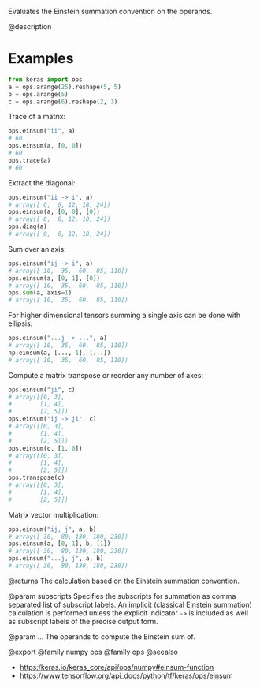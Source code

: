 Evaluates the Einstein summation convention on the operands.

@description

# Examples
```python
from keras import ops
a = ops.arange(25).reshape(5, 5)
b = ops.arange(5)
c = ops.arange(6).reshape(2, 3)
```

Trace of a matrix:

```python
ops.einsum("ii", a)
# 60
ops.einsum(a, [0, 0])
# 60
ops.trace(a)
# 60
```

Extract the diagonal:

```python
ops.einsum("ii -> i", a)
# array([ 0,  6, 12, 18, 24])
ops.einsum(a, [0, 0], [0])
# array([ 0,  6, 12, 18, 24])
ops.diag(a)
# array([ 0,  6, 12, 18, 24])
```

Sum over an axis:

```python
ops.einsum("ij -> i", a)
# array([ 10,  35,  60,  85, 110])
ops.einsum(a, [0, 1], [0])
# array([ 10,  35,  60,  85, 110])
ops.sum(a, axis=1)
# array([ 10,  35,  60,  85, 110])
```

For higher dimensional tensors summing a single axis can be done
with ellipsis:

```python
ops.einsum("...j -> ...", a)
# array([ 10,  35,  60,  85, 110])
np.einsum(a, [..., 1], [...])
# array([ 10,  35,  60,  85, 110])
```

Compute a matrix transpose or reorder any number of axes:

```python
ops.einsum("ji", c)
# array([[0, 3],
#        [1, 4],
#        [2, 5]])
ops.einsum("ij -> ji", c)
# array([[0, 3],
#        [1, 4],
#        [2, 5]])
ops.einsum(c, [1, 0])
# array([[0, 3],
#        [1, 4],
#        [2, 5]])
ops.transpose(c)
# array([[0, 3],
#        [1, 4],
#        [2, 5]])
```

Matrix vector multiplication:

```python
ops.einsum("ij, j", a, b)
# array([ 30,  80, 130, 180, 230])
ops.einsum(a, [0, 1], b, [1])
# array([ 30,  80, 130, 180, 230])
ops.einsum("...j, j", a, b)
# array([ 30,  80, 130, 180, 230])
```

@returns
The calculation based on the Einstein summation convention.

@param subscripts
Specifies the subscripts for summation as comma separated
list of subscript labels. An implicit (classical Einstein
summation) calculation is performed unless the explicit indicator
`->` is included as well as subscript labels of the precise
output form.

@param ...
The operands to compute the Einstein sum of.

@export
@family numpy ops
@family ops
@seealso
+ <https:/keras.io/keras_core/api/ops/numpy#einsum-function>
+ <https://www.tensorflow.org/api_docs/python/tf/keras/ops/einsum>
